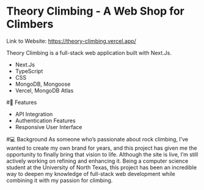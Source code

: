 # Theory Climbing - A Web Shop for Climbers

Link to Website: https://theory-climbing.vercel.app/

Theory Climbing is a full-stack web application built with Next.Js.

* Next.Js
* TypeScript
* CSS
* MongoDB, Mongoose
* Vercel, MongoDB Atlas

#👾 Features
* API Integration
* Authentication Features
* Responsive User Interface

#💻 Background
As someone who’s passionate about rock climbing, I’ve wanted to create my own brand for years, and this project has given me the opportunity to finally bring that vision to life. Although the site is live, I’m still actively working on refining and enhancing it. Being a computer science student at the University of North Texas, this project has been an incredible way to deepen my knowledge of full-stack web development while combining it with my passion for climbing.
